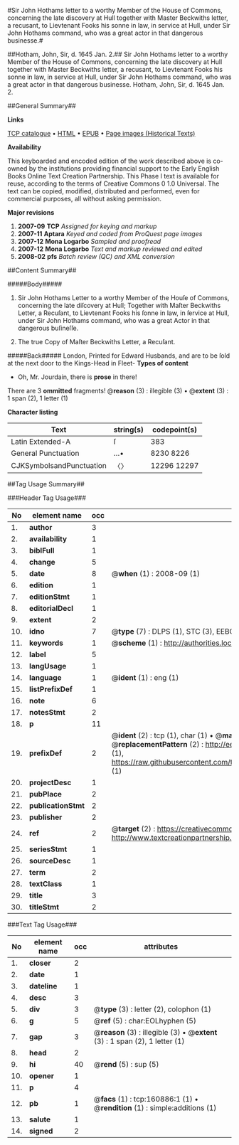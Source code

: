 #Sir John Hothams letter to a worthy Member of the House of Commons, concerning the late discovery at Hull together with Master Beckwiths letter, a recusant, to Lievtenant Fooks his sonne in law, in service at Hull, under Sir John Hothams command, who was a great actor in that dangerous businesse.#

##Hotham, John, Sir, d. 1645 Jan. 2.##
Sir John Hothams letter to a worthy Member of the House of Commons, concerning the late discovery at Hull together with Master Beckwiths letter, a recusant, to Lievtenant Fooks his sonne in law, in service at Hull, under Sir John Hothams command, who was a great actor in that dangerous businesse.
Hotham, John, Sir, d. 1645 Jan. 2.

##General Summary##

**Links**

[TCP catalogue](http://www.ota.ox.ac.uk/tcp/)  • 
[HTML](http://tei.it.ox.ac.uk/tcp/Texts-HTML/free/A86/A86594.html)  • 
[EPUB](http://tei.it.ox.ac.uk/tcp/Texts-EPUB/free/A86/A86594.epub) • 
[Page images (Historical Texts)](https://data.historicaltexts.jisc.ac.uk/view?pubId=eebo-99870974e&pageId=eebo-99870974e-160886-1)

**Availability**

This keyboarded and encoded edition of the
	       work described above is co-owned by the institutions
	       providing financial support to the Early English Books
	       Online Text Creation Partnership. This Phase I text is
	       available for reuse, according to the terms of Creative
	       Commons 0 1.0 Universal. The text can be copied,
	       modified, distributed and performed, even for
	       commercial purposes, all without asking permission.

**Major revisions**

1. __2007-09__ __TCP__ *Assigned for keying and markup*
1. __2007-11__ __Aptara__ *Keyed and coded from ProQuest page images*
1. __2007-12__ __Mona Logarbo__ *Sampled and proofread*
1. __2007-12__ __Mona Logarbo__ *Text and markup reviewed and edited*
1. __2008-02__ __pfs__ *Batch review (QC) and XML conversion*

##Content Summary##

#####Body#####

1. Sir John Hothams Letter to a worthy Member of the
Houſe of Commons, concerning the late diſcovery at Hull; Together with Maſter
Beckwiths Letter, a Recuſant, to Lievtenant Fooks his ſonne in law, in ſervice at Hull,
under Sir John Hothams command, who was a great Actor in that dangerous buſineſſe.

1. The true Copy of Maſter Beckwiths Letter, a Recuſant.

#####Back#####
London, Printed for Edward Husbands, and are to be ſold at the next door to the Kings-Head in Fleet-
**Types of content**

  * Oh, Mr. Jourdain, there is **prose** in there!

There are 3 **ommitted** fragments! 
 @__reason__ (3) : illegible (3)  •  @__extent__ (3) : 1 span (2), 1 letter (1)

**Character listing**


|Text|string(s)|codepoint(s)|
|---|---|---|
|Latin Extended-A|ſ|383|
|General Punctuation|…•|8230 8226|
|CJKSymbolsandPunctuation|〈〉|12296 12297|

##Tag Usage Summary##

###Header Tag Usage###

|No|element name|occ|attributes|
|---|---|---|---|
|1.|__author__|3||
|2.|__availability__|1||
|3.|__biblFull__|1||
|4.|__change__|5||
|5.|__date__|8| @__when__ (1) : 2008-09 (1)|
|6.|__edition__|1||
|7.|__editionStmt__|1||
|8.|__editorialDecl__|1||
|9.|__extent__|2||
|10.|__idno__|7| @__type__ (7) : DLPS (1), STC (3), EEBO-CITATION (1), PROQUEST (1), VID (1)|
|11.|__keywords__|1| @__scheme__ (1) : http://authorities.loc.gov/ (1)|
|12.|__label__|5||
|13.|__langUsage__|1||
|14.|__language__|1| @__ident__ (1) : eng (1)|
|15.|__listPrefixDef__|1||
|16.|__note__|6||
|17.|__notesStmt__|2||
|18.|__p__|11||
|19.|__prefixDef__|2| @__ident__ (2) : tcp (1), char (1)  •  @__matchPattern__ (2) : ([0-9\-]+):([0-9IVX]+) (1), (.+) (1)  •  @__replacementPattern__ (2) : http://eebo.chadwyck.com/downloadtiff?vid=$1&page=$2 (1), https://raw.githubusercontent.com/textcreationpartnership/Texts/master/tcpchars.xml#$1 (1)|
|20.|__projectDesc__|1||
|21.|__pubPlace__|2||
|22.|__publicationStmt__|2||
|23.|__publisher__|2||
|24.|__ref__|2| @__target__ (2) : https://creativecommons.org/publicdomain/zero/1.0/ (1), http://www.textcreationpartnership.org/docs/. (1)|
|25.|__seriesStmt__|1||
|26.|__sourceDesc__|1||
|27.|__term__|2||
|28.|__textClass__|1||
|29.|__title__|3||
|30.|__titleStmt__|2||


###Text Tag Usage###

|No|element name|occ|attributes|
|---|---|---|---|
|1.|__closer__|2||
|2.|__date__|1||
|3.|__dateline__|1||
|4.|__desc__|3||
|5.|__div__|3| @__type__ (3) : letter (2), colophon (1)|
|6.|__g__|5| @__ref__ (5) : char:EOLhyphen (5)|
|7.|__gap__|3| @__reason__ (3) : illegible (3)  •  @__extent__ (3) : 1 span (2), 1 letter (1)|
|8.|__head__|2||
|9.|__hi__|40| @__rend__ (5) : sup (5)|
|10.|__opener__|1||
|11.|__p__|4||
|12.|__pb__|1| @__facs__ (1) : tcp:160886:1 (1)  •  @__rendition__ (1) : simple:additions (1)|
|13.|__salute__|1||
|14.|__signed__|2||
